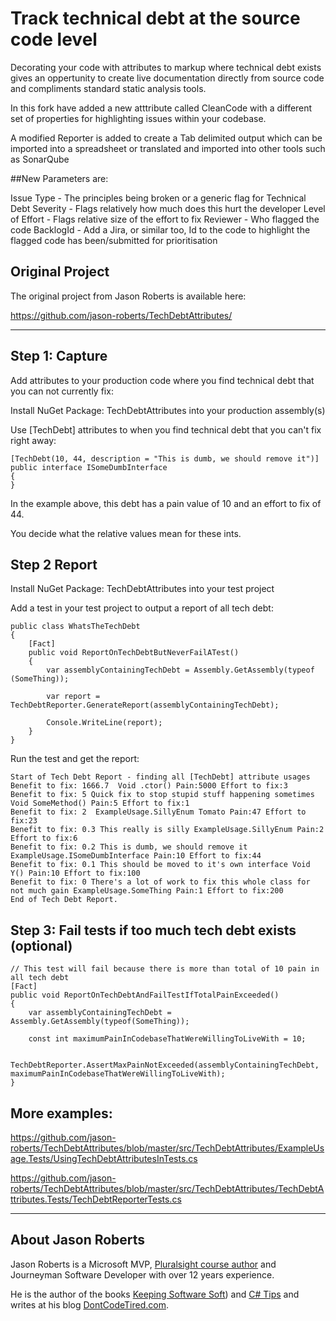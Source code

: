 # Track technical debt at the source code level

Decorating your code with attributes to markup where technical debt exists gives an oppertunity to create live documentation directly from source code and compliments standard static analysis tools.

In this fork have added a new atttribute called CleanCode with a different set of properties for highlighting issues within your codebase.

A modified Reporter is added to create a Tab delimited output which can be imported into a spreadsheet or translated and imported into other tools such as SonarQube

##New Parameters are:

Issue Type - The principles being broken or a generic flag for Technical Debt
Severity - Flags relatively how much does this hurt the developer
Level of Effort - Flags relative size of the effort to fix
Reviewer - Who flagged the code
BacklogId - Add a Jira, or similar too, Id to the code to highlight the flagged code has been/submitted for prioritisation


## Original Project
The original project from Jason Roberts is available here:

https://github.com/jason-roberts/TechDebtAttributes/


--------

## Step 1: Capture

Add attributes to your production code where you find technical debt that you can not currently fix:

Install NuGet Package: TechDebtAttributes into your production assembly(s)


Use [TechDebt] attributes to when you find technical debt that you can't fix right away:

```
[TechDebt(10, 44, description = "This is dumb, we should remove it")]
public interface ISomeDumbInterface
{     
}
```

In the example above, this debt has a pain value of 10 and an effort to fix of 44.

You decide what the relative values mean for these ints.

## Step 2 Report

Install NuGet Package: TechDebtAttributes into your test project

Add a test in your test project to output a report of all tech debt:

```
public class WhatsTheTechDebt
{
	[Fact]
	public void ReportOnTechDebtButNeverFailATest()
	{
		var assemblyContainingTechDebt = Assembly.GetAssembly(typeof (SomeThing));

		var report = TechDebtReporter.GenerateReport(assemblyContainingTechDebt);

		Console.WriteLine(report);
	}
}	
```	
	
Run the test and get the report:	

```	
Start of Tech Debt Report - finding all [TechDebt] attribute usages
Benefit to fix: 1666.7  Void .ctor() Pain:5000 Effort to fix:3
Benefit to fix: 5 Quick fix to stop stupid stuff happening sometimes Void SomeMethod() Pain:5 Effort to fix:1
Benefit to fix: 2  ExampleUsage.SillyEnum Tomato Pain:47 Effort to fix:23
Benefit to fix: 0.3 This really is silly ExampleUsage.SillyEnum Pain:2 Effort to fix:6
Benefit to fix: 0.2 This is dumb, we should remove it ExampleUsage.ISomeDumbInterface Pain:10 Effort to fix:44
Benefit to fix: 0.1 This should be moved to it's own interface Void Y() Pain:10 Effort to fix:100
Benefit to fix: 0 There's a lot of work to fix this whole class for not much gain ExampleUsage.SomeThing Pain:1 Effort to fix:200
End of Tech Debt Report.
```

## Step 3: Fail tests if too much tech debt exists (optional)

```
// This test will fail because there is more than total of 10 pain in all tech debt
[Fact]
public void ReportOnTechDebtAndFailTestIfTotalPainExceeded()
{
	var assemblyContainingTechDebt = Assembly.GetAssembly(typeof(SomeThing));

	const int maximumPainInCodebaseThatWereWillingToLiveWith = 10;

	TechDebtReporter.AssertMaxPainNotExceeded(assemblyContainingTechDebt, maximumPainInCodebaseThatWereWillingToLiveWith);            
}
```

## More examples:

https://github.com/jason-roberts/TechDebtAttributes/blob/master/src/TechDebtAttributes/ExampleUsage.Tests/UsingTechDebtAttributesInTests.cs

https://github.com/jason-roberts/TechDebtAttributes/blob/master/src/TechDebtAttributes/TechDebtAttributes.Tests/TechDebtReporterTests.cs


--------

## About Jason Roberts

Jason Roberts is a Microsoft MVP, [Pluralsight course author](http://bit.ly/psjasonroberts) and Journeyman Software Developer with over 12 years experience.

He is the author of the books [Keeping Software Soft](http://keepingsoftwaresoft.com)) and [C# Tips](http://bit.ly/sharpbook) and writes at his blog [DontCodeTired.com](http://dontcodetired.com).